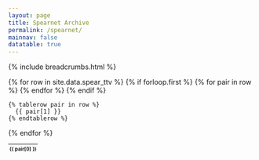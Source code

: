```yaml
---
layout: page
title: Spearnet Archive
permalink: /spearnet/
mainnav: false
datatable: true
---
```

{% include breadcrumbs.html %}


<table class="display" style="font-size:10px;">
  {% for row in site.data.spear_ttv %}
    {% if forloop.first %}
    <thead>
    <tr style="padding:3px;">
      {% for pair in row %}
        <th style="padding:3px;">{{ pair[0] }}</th>
      {% endfor %}
    </tr>
    </thead>
    {% endif %}

    {% tablerow pair in row %}
      {{ pair[1] }}
    {% endtablerow %}
  {% endfor %}
</table>

